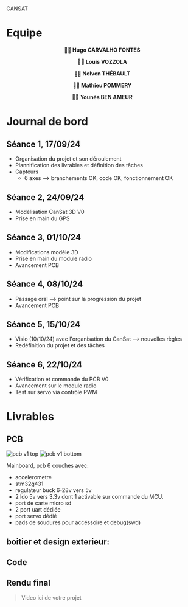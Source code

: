 # <Notre Projet>
CANSAT
# Equipe

<div align="center">

   **🙋‍♂️ Hugo CARVALHO FONTES**

   **🙋‍♂️ Louis VOZZOLA**

   **🙋‍♂️ Nelven THÉBAULT**

   **🙋‍♂️ Mathieu POMMERY**

   **🙋‍♂️ Younés BEN AMEUR**

</div>

# Journal de bord

## Séance 1, 17/09/24
- Organisation du projet et son déroulement
- Plannification des livrables et définition des tâches
- Capteurs
   - 6 axes --> branchements OK, code OK, fonctionnement OK
## Séance 2, 24/09/24
- Modélisation CanSat 3D V0
- Prise en main du GPS
## Séance 3, 01/10/24
- Modifications modèle 3D
- Prise en main du module radio
- Avancement PCB
## Séance 4, 08/10/24
- Passage oral --> point sur la progression du projet
- Avancement PCB
## Séance 5, 15/10/24
- Visio (10/10/24) avec l'organisation du CanSat --> nouvelles règles
- Redéfinition du projet et des tâches

## Séance 6, 22/10/24
- Vérification et commande du PCB V0
- Avancement sur le module radio
- Test sur servo via contrôle PWM

# Livrables
## PCB
  ![pcb v1 top](https://github.com/user-attachments/assets/82694888-ca0d-41f4-9feb-5aca01130e30)
  ![pcb v1 bottom](https://github.com/user-attachments/assets/b6ff79c5-819b-4a99-bcde-5966f44e7075)

  Mainboard, pcb 6 couches avec:
  * accelerometre
  * stm32g431
  * regulateur buck 6-28v vers 5v
  * 2 ldo 5v vers 3.3v dont 1 activable sur commande du MCU.
  * port de carte micro sd
  * 2 port uart dédiée
  * port servo dédié
  * pads de soudures pour accéssoire et debug(swd)


   ## boitier et design exterieur:

 
## Code






                                                                                                                                                                                                                                            
                                                                                                                                                                                                                                            
                                                                                                                                                                                                                                            
                                                                                                                                                                                                                                            
                                                                                                                                                                                                                                            
                                                                                                                                                                                                                                            
                                                                                                                                                                                                                                            
                                                                                                                                                                                                                                            
                                                                                                                                                                                                                                            
                                                                                                                                                                                                                                            
                                                                                                                                                                                                                                            
                                                                                                                                                                                                                                            
                                                                                                                                                                                                                                            
                                                                                                                                                                                                                                            
                                                                                                                                                                                                                                            
                                                                                                                                                                                                                                            
                                                                                                                                                                                                                                            
                                                                                                                                                                                                                                            
                                                                                                                                                                                                                                            
                                                                                                                                                                                                                                            
                                                                                                                                                                                                                                            
                                                                                                                                                                                                                                            
                                                                                                                                                                                                                                            
                                                                                                                                                                                                                                            
                                                                                                                                                                                                                                            
                                                                                                                                                                                                                                            
                                                                                                                                                                                                                                            
                                                                                                                                                                                                                                            
                                                                                                                                                                                                                                            
                                                                                                                                                                                                                                            
                                                                                                                                                                                                                                            
                                                                                                                                                                                                                                            
                                                                                                                                                                                                                                            
                                                                                                                                                                                                                                            
                                                                                                                                                                                                                                            
                                                                                                                                                                                                                                            
                                                                                                                                                                                                                                            
                                                                                                                                                                                                                                            
                                                                                                                                                                                                                                            
                                                                                                                                                                                                                                            
                                                                                                                                                                                                                                            
                                                                                                                                                                                                                                            
                                                                                                                                                                                                                                                                                                                                                                                                                                                                                                                                                                                                                                                                                                                                                                                                                                                                                                                                                                                                                                                                                                                                                                                                                                                                                                                                                                                                                                                                                                                                                                                                                                                                                                                                                                                                                                                                                                                                                                                                                                                                                                                                                                                                                                                                                                                                                                                                                                                                                                                                                                                                                                                                                                                                                                                                                                                                                                                                                                                                                                                                                                                                                                                                                                                                                                                                                                                                                                                                                                                                                                                                                                                                                                                                                                                                                                                                                                                                                                                                                                                                                                                                                                                                                                                                                                                                                                                                                                                                                                                                                                                                                                                                                                                                                                                                                                                                                                                                                                                                                                                                                                                                                                                                                                                                                                                                                                                                                                                                                                                                                                                                                                                                                                                                                                                                                                                                                                                                                                                                                                                                                                                                                                                                                                                                                                                                                                                                                                                                                                                                                                                                                                                                                                                                                                                                                                                                                                                                                                                                                                                                                                                                                                                                                                                                                                                                                                                                                                                                                                                                                                                                                                                                                                                                                                                                                                                                                                                                                                                                                                                                                                                                                                                                                                                                                                                                                                                                                                                                                                                                                                                                                                                                                                                                                                                                                                                                                                                                                                                                                                                                                                                                                                                                                                                                                                                                                                                                                                                                                                                                                                                                                                                                                                                                                                                                                                                                                                                                                                                                                                                                                                                                                                                                                                                                                                                                                                                                                                                                                                                                                                                                                                                                                                                                                                                                                                                                                                                                                                                                                                                                                                                                                                                                                                                                                                                                                                                                                                                                                                                                                                                                                                                                                                                                                                                                                                                                                                                                                                                                                                                                                                                                                                                                                                                                                                                                                                                                                                                                                                                                                                                                                                                                                                                                                                                                                                                                                                                                                                                                                                                                                                                                                                                                                                                                                                                                                                                                                                                                                                                                                                                                                                                                                                                                                                                                                                                                                                                                                                                                                                                                                                                                                                                                                                                                                                                                                                                                                                                                                                                                                                                                                                                                                                                                                                                                                                                                                                                                                                                                                                                                                                                                                                                                                                                                                                                                                                                                                                                                                                                                                                                                                                                                                                                                                                                                                                                                                                                                                                                                                                                                                                                                                                                                                                                                                                                                                                                                                                                                                                                                                                                                                                                                                                                                                                                                                                                                                                                                                                                                                                                                                                                                                                                                                                                                                                                                                                                                                                                                                                                                                                                                                                                                                                                                  

## Rendu final
> Video ici de votre projet
